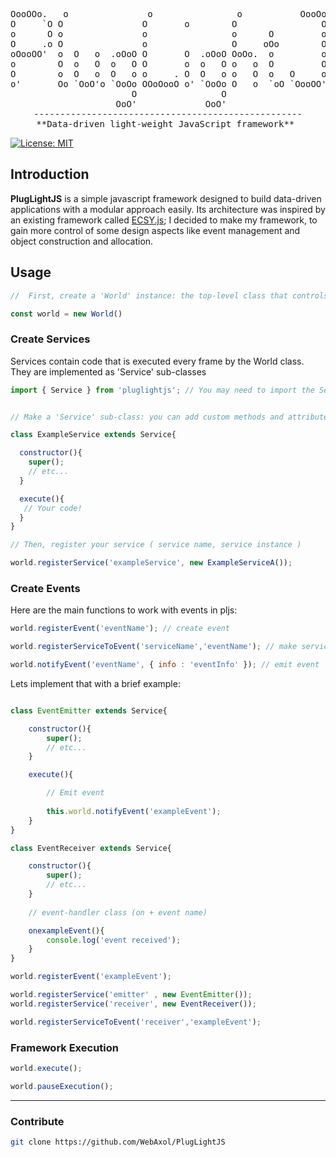 <div align="center">
<pre>
OooOOo.   o               o                o           OooOoo .oOOOo.  
O     `O O               O       o        O                O  o     o  
o      O o               o                o      O         o  O.       
O     .o O               o                O     oOo        O   `OOoo.  
oOooOO'  o  O   o  .oOoO O       O  .oOoO OoOo.  o         o        `O 
o        O  o   O  o   O O       o  o   O o   o  O         O         o 
O        o  O   o  O   o o     . O  O   o o   O  o   O     o  O.    .O 
o'       Oo `OoO'o `OoOo OOoOooO o' `OoOo O   o  `oO `OooOO'   `oooO'  
                       O                O                              
                    OoO'             OoO'                              
---------------------------------------------------
**Data-driven light-weight JavaScript framework** 
</pre>
</div>

[![License: MIT](https://img.shields.io/badge/License-MIT-yellow.svg)](https://opensource.org/licenses/MIT)



                                                
<h2><b>Introduction</b></h2>
<p>
  <b>PlugLightJS</b> is a simple javascript framework designed to build data-driven applications with a modular approach easily. Its architecture was inspired by an    existing framework called <a href="https://github.com/ecsyjs/ecsy">ECSY.js</a>; I decided to make my framework, to gain more control of some design aspects like event management and object construction and allocation.
</p>
<h2>Usage</h2>

```js
//  First, create a 'World' instance: the top-level class that controls the framework components

const world = new World()
```
### Create Services

<p>Services contain code that is executed every frame by the World class. They are implemented as 'Service' sub-classes</p>

```js
import { Service } from 'pluglightjs'; // You may need to import the Service class
```

```js

// Make a 'Service' sub-class: you can add custom methods and attributes

class ExampleService extends Service{

  constructor(){
    super();
    // etc...
  }

  execute(){
   // Your code!
  }
}

// Then, register your service ( service name, service instance )

world.registerService('exampleService', new ExampleServiceA());

```

### Create Events

<p>Here are the main functions to work with events in pljs:</p>

```js
world.registerEvent('eventName'); // create event
```

```js
world.registerServiceToEvent('serviceName','eventName'); // make service an event listener
```

```js
world.notifyEvent('eventName', { info : 'eventInfo' }); // emit event
```

<p>Lets implement that with a brief example:</p>


```js

class EventEmitter extends Service{

    constructor(){
        super();
        // etc...
    }

    execute(){

        // Emit event
        
        this.world.notifyEvent('exampleEvent');
    }
}

class EventReceiver extends Service{

    constructor(){
        super();
        // etc...
    }
  
    // event-handler class (on + event name)

    onexampleEvent(){
        console.log('event received');
    }
}

world.registerEvent('exampleEvent');

world.registerService('emitter' , new EventEmitter());
world.registerService('receiver', new EventReceiver());

world.registerServiceToEvent('receiver','exampleEvent');

```

### Framework Execution

```js
world.execute();    
```
```js
world.pauseExecution();
```
<hr>
<h3>Contribute</h3>

```sh
git clone https://github.com/WebAxol/PlugLightJS
```

